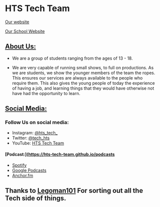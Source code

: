 # HTS Tech Team

[Our website](https://HTS-Tech-Team.github.io)

[Our School Website](https://www.holytrinity.w-sussex.sch.uk/)

## [About Us:](https://hts-tech-team.github.io/about)
- We are a group of students ranging from the ages of 13 - 18.

- We are very capable of running small shows, to full on productions. As we are students, we show the younger members of the team the ropes. This ensures our services are always available to the people who require them. This also gives the young people of today the experience of having a job, and learning things that they would have otherwise not have had the opportunity to learn.


## [Social Media:](https://hts-tech-team.github.io/social)
### Follow Us on social media:
- Instagram: [@hts_tech_](https://www.instagram.com/hts_tech_/)
- Twitter: [@tech_hts](https://twitter.com/tech_hts)
- YouTube: [HTS Tech Team](https://www.youtube.com/channel/UC23t4OU3liel2eaBAW9ON-w)

#### [Podcast:](https://hts-tech-team.github.io/podcasts
- [Spotify](https://open.spotify.com/show/3pWpLrGqxlafuMFpEu8hcT)
- [Google Podcasts](https://podcasts.google.com/feed/aHR0cHM6Ly9hbmNob3IuZm0vcy80NDJiZmNmYy9wb2RjYXN0L3Jzcw?sa=X&ved=0CAIQ9sEGahcKEwiIg6a86svtAhUAAAAAHQAAAAAQGg)
- [Anchor.fm](https://anchor.fm/hts-tech-team/)


## Thanks to [Legoman101](https://Legoman101.github.io) For sorting out all the Tech side of things.
